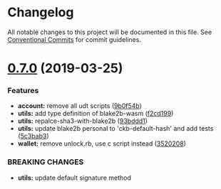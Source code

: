 # Changelog

All notable changes to this project will be documented in this file.
See [Conventional Commits](https://conventionalcommits.org) for commit guidelines.

# [0.7.0](https://github.com/keith-cy/ckb-sdk-js/compare/v0.0.1-alpha.3...v0.7.0) (2019-03-25)


### Features

* **account:** remove all udt scripts ([9b0f54b](https://github.com/keith-cy/ckb-sdk-js/commit/9b0f54b))
* **utils:** add type definition of blake2b-wasm ([f2cd199](https://github.com/keith-cy/ckb-sdk-js/commit/f2cd199))
* **utils:** repalce-sha3-with-blake2b ([93bddd1](https://github.com/keith-cy/ckb-sdk-js/commit/93bddd1))
* **utils:** update blake2b personal to 'ckb-default-hash' and add tests ([5c3bab3](https://github.com/keith-cy/ckb-sdk-js/commit/5c3bab3))
* **wallet:** remove unlock.rb, use c script instead ([3520208](https://github.com/keith-cy/ckb-sdk-js/commit/3520208))


### BREAKING CHANGES

* **utils:** update default signature method
